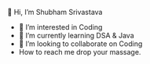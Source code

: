  👋 Hi, I’m Shubham Srivastava 
- 👀 I’m interested in Coding 
- 🌱 I’m currently learning DSA & Java
- 💞️ I’m looking to collaborate on Coding
-  How to reach me drop your massage.

  

<!---
Shubham896sri/Shubham896sri is a ✨ special ✨ repository because its `README.md` (this file) appears on your GitHub profile.
You can click the Preview link to take a look at your changes.
--->
